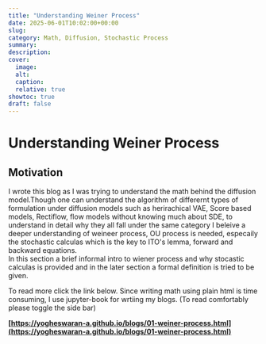 ```yaml
---
title: "Understanding Weiner Process"
date: 2025-06-01T10:02:00+00:00
slug: 
category: Math, Diffusion, Stochastic Process
summary:
description:
cover:
  image: 
  alt:
  caption:
  relative: true
showtoc: true
draft: false
---
```


# Understanding Weiner Process

## Motivation
I wrote this blog as I was trying to understand the math behind the diffusion model.Though one can understand the algorithm of differernt types of formulation under diffusion models such as herirachical VAE, Score based models, Rectiflow, flow models without knowing much about SDE, to understand in detail why they all fall under the same category I beleive a deeper understanding of weineer process, OU process is needed, especaily the stochastic calculas which is the key to ITO's lemma, forward and backward equations.     
In this section a brief informal intro to  wiener process and why stocastic calculas is provided and in the later section a formal definition is tried to be given.


To read more click the link below. Since writing math using plain html is time consuming, I use jupyter-book for wrtiing my blogs.
(To read comfortably please toggle the side  bar)      

**[https://yogheswaran-a.github.io/blogs/01-weiner-process.html](https://yogheswaran-a.github.io/blogs/01-weiner-process.html)**